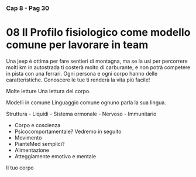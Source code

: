 ### Cap 8 - Pag 30

# 08 Il Profilo fisiologico come modello comune per lavorare in team

Una jeep è ottima per fare sentieri di montagna, ma se la usi per percorrere molti km in autostrada ti costerà molto di carburante,  e non potrà competere in pista con una ferrari. Ogni persona e ogni corpo hanno delle caratteristiche. Conoscere le tue ti renderà la vita più facile!

Molte letture 
Una lettura del corpo.

Modelli in comune Linguaggio comune ognuno parla la sua lingua.

Struttura - Liquidi - Sistema ormonale - Nervoso - Immunitario 


- Corpo e coscienza 
- Psicocomportamentale? Vedremo in seguito
- Movimento 
- PianteMed semplici? 
- Alimentazione
- Atteggiamente emotivo e mentale


Il tuo corpo
<!--stackedit_data:
eyJoaXN0b3J5IjpbLTExMTYxMjc1NzBdfQ==
-->
